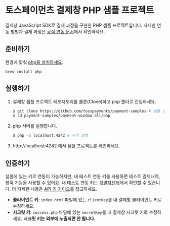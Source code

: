 # 토스페이먼츠 결제창 PHP 샘플 프로젝트

결제창 JavaScript SDK로 결제 과정을 구현한 PHP 샘플 프로젝트입니다. 자세한 연동 방법과 결제 과정은 [공식 연동 문서](https://docs.tosspayments.com/guides/payment/integration)에서 확인하세요.

## 준비하기

환경에 맞춰 [php를 설치하세요](https://www.php.net/manual/en/install.php).

```
brew install php
```

## 실행하기

1. 결제창 샘플 프로젝트 레포지토리를 클론(Clone)하고 php 폴더로 진입하세요.

   ```sh
   $ git clone https://github.com/tosspayments/payment-samples # 샘플 프로젝트 클론
   $ cd payment-samples/payment-window-all/php
   ```

2. php 서버를 실행합니다.

   ```sh
   $ php -S localhost:4242 # 서버 실행
   ```

3. http://localhost:4242 에서 샘플 프로젝트를 확인하세요.

## 인증하기

샘플에 있는 키로 연동이 가능하지만, 내 테스트 연동 키를 사용하면 테스트 결제내역, 웹훅 기능을 사용할 수 있어요. 내 테스트 연동 키는 [개발자센터](https://developers.tosspayments.com/my/api-keys)에서 확인할 수 있습니다. 더 자세한 내용은 [API 키 가이드](https://docs.tosspayments.com/reference/using-api/api-keys)를 참고하세요.

- **클라이언트 키**: `index.html` 파일에 있는 `clientKey`를 내 결제창 클라이언트 키로 수정하세요.
- **시크릿 키**: `success.php` 파일에 있는 `secretKey`를 내 결제창 시크릿 키로 수정하세요. **시크릿 키는 외부에 노출되면 안 됩니다.**
